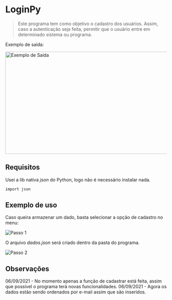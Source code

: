 # LoginPy
> Este programa tem como objetivo o cadastro dos usuários. Assim, caso a autenticação seja feita, permitir que o usuário entre em determinado sistema ou programa.

Exemplo de saída:

<img src="https://i.ibb.co/Dt6CL3W/code.png" width="520" height="319" alt="Exemplo de Saída">

## Requisitos
Usei a lib nativa _json_ do Python, logo não é necessário instalar nada.
```sh
import json
```

## Exemplo de uso
Caso queira armazenar um dado, basta selecionar a opção de cadastro no menu:

<img src="https://i.ibb.co/sPbKz3v/Capturar.png" alt="Passo 1">

O arquivo _dados.json_ será criado dentro da pasta do programa.

<img src="https://i.ibb.co/r2G0Lhn/Capturar.png" alt="Passo 2">

## Observações
06/09/2021 - No momento apenas a função de cadastrar está feita, assim que possível o programa terá novas funcionalidades.
06/09/2021 - Agora os dados estão sendo ordenados por e-mail assim que são inseridos.

